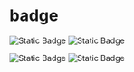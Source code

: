 # badge

![Static Badge](https://img.shields.io/badge/Python-%232983bb?style=for-the-badge&logo=Python&logoColor=white) ![Static Badge](https://img.shields.io/badge/c%2B%2B-%23229453?style=for-the-badge&logo=c%2B%2B&logoColor=white)


![Static Badge](https://img.shields.io/badge/YouTube-%23f1441d?style=for-the-badge&logo=YouTube&logoColor=white) ![Static Badge](https://img.shields.io/badge/Discord-%2374759b?style=for-the-badge&logo=Discord&logoColor=white)

